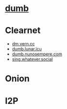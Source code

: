 # [dumb](https://github.com/rramiachraf/dumb)

# Clearnet
- [dm.vern.cc](https://dm.vern.cc)
- [dumb.lunar.icu](https://dumb.lunar.icu)
- [dumb.nunosempere.com](https://dumb.nunosempere.com)
- [sing.whatever.social](https://sing.whatever.social)
# Onion

# I2P

